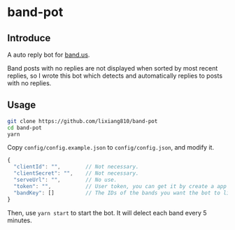 # band-pot

## Introduce

A auto reply bot for [band.us](https://band.us).

Band posts with no replies are not displayed when sorted by most recent replies, so I wrote this bot which detects and automatically replies to posts with no replies.

## Usage

```bash
git clone https://github.com/lixiang810/band-pot
cd band-pot
yarn
```

Copy `config/config.example.json` to `config/config.json`, and modify it.

```js
{
  "clientId": "",        // Not necessary.
  "clientSecret": "",    // Not necessary.
  "serveUrl": "",        // No use.
  "token": "",           // User token, you can get it by create a app in Band's developer center.
  "bandKey": []          // The IDs of the bands you want the bot to listen.
}
```

Then, use `yarn start` to start the bot. It will delect each band every 5 minutes.
